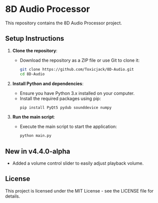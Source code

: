 # 8D Audio Processor

This repository contains the 8D Audio Processor project.

## Setup Instructions

1. **Clone the repository**:
   - Download the repository as a ZIP file or use Git to clone it:
     ```sh
     git clone https://github.com/Toxicjack/8D-Audio.git
     cd 8D-Audio
     ```

2. **Install Python and dependencies**:
   - Ensure you have Python 3.x installed on your computer.
   - Install the required packages using pip:
     ```sh
     pip install PyQt5 pydub sounddevice numpy
     ```

3. **Run the main script**:
   - Execute the main script to start the application:
     ```sh
     python main.py
     ```

## New in v4.4.0-alpha
- Added a volume control slider to easily adjust playback volume.

## License

This project is licensed under the MIT License - see the LICENSE file for details.
